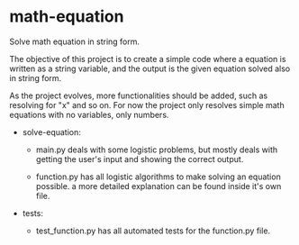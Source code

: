 # math-equation
Solve math equation in string form.


The objective of this project is to create a simple code where a equation is written as a string variable, and the output is the given equation solved also in string form.

As the project evolves, more functionalities should be added, such as resolving for "x" and so on. For now the project only resolves simple math equations with no variables, only numbers.

* solve-equation:

  * main.py deals with some logistic problems, but mostly deals with getting the user's input and showing the correct output.

  * function.py has all logistic algorithms to make solving an equation possible.
    a more detailed explanation can be found inside it's own file.
 
* tests:

  * test_function.py has all automated tests for the function.py file.
